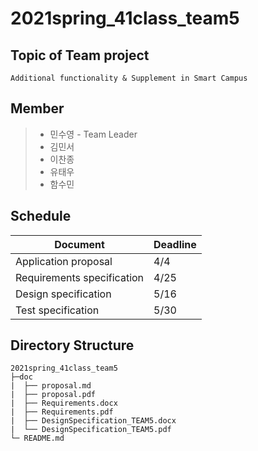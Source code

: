 # 2021spring_41class_team5

## Topic of Team project

```
Additional functionality & Supplement in Smart Campus
```

## Member

> * 민수영 - Team Leader
> * 김민서
> * 이찬종
> * 유태우
> * 함수민

## Schedule

| Document | Deadline |
|--|--|
|Application proposal|4/4|
|Requirements specification|4/25|
|Design specification|5/16|
|Test specification|5/30|

## Directory Structure

```
2021spring_41class_team5
├─doc
|  ├── proposal.md
|  ├── proposal.pdf
|  ├── Requirements.docx
|  ├── Requirements.pdf
|  ├── DesignSpecification_TEAM5.docx
|  └── DesignSpecification_TEAM5.pdf
└─ README.md
```

